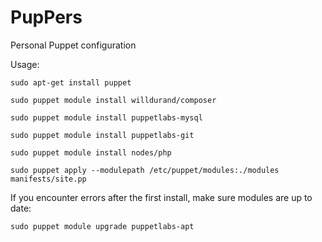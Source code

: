 PupPers
====

Personal Puppet configuration

Usage:

`sudo apt-get install puppet`

`sudo puppet module install willdurand/composer`

`sudo puppet module install puppetlabs-mysql`

`sudo puppet module install puppetlabs-git`

`sudo puppet module install nodes/php`

`sudo puppet apply --modulepath /etc/puppet/modules:./modules manifests/site.pp`

If you encounter errors after the first install, make sure modules are up to date:

`sudo puppet module upgrade puppetlabs-apt`
